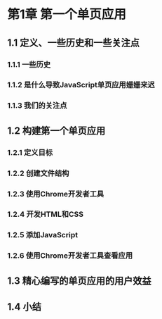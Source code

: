 # 第1章 第一个单页应用 #

## 1.1 定义、一些历史和一些关注点 ##

### 1.1.1 一些历史 ###

### 1.1.2 是什么导致JavaScript单页应用姗姗来迟 ###

### 1.1.3 我们的关注点 ###

## 1.2 构建第一个单页应用 ##

### 1.2.1 定义目标 ###

### 1.2.2 创建文件结构 ###

### 1.2.3 使用Chrome开发者工具 ###

### 1.2.4 开发HTML和CSS ###

### 1.2.5 添加JavaScript ###

### 1.2.6 使用Chrome开发者工具查看应用 ###

## 1.3 精心编写的单页应用的用户效益 ##

## 1.4 小结 ##